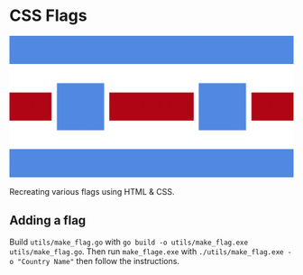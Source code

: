 # CSS Flags

![CSS Flags Flag](images/CSS-flags-flag.png)

Recreating various flags using HTML & CSS.

## Adding a flag

Build `utils/make_flag.go` with `go build -o utils/make_flag.exe utils/make_flag.go`. Then run `make_flage.exe` with `./utils/make_flag.exe -o "Country Name"` then follow the instructions.